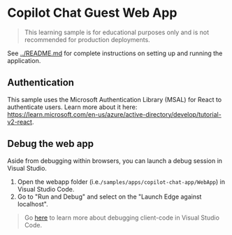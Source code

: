 # Copilot Chat Guest Web App
> This learning sample is for educational purposes only and is not recommended for
production deployments.

See [../README.md](../README.md) for complete instructions on setting up and running the application.

## Authentication
This sample uses the Microsoft Authentication Library (MSAL) for React to authenticate users.
Learn more about it here: https://learn.microsoft.com/en-us/azure/active-directory/develop/tutorial-v2-react.

## Debug the web app
Aside from debugging within browsers, you can launch a debug session in Visual Studio.
1. Open the webapp folder (i.e.`/samples/apps/copilot-chat-app/WebApp`) in Visual Studio Code.
1. Go to "Run and Debug" and select on the "Launch Edge against localhost".
> Go [here](https://code.visualstudio.com/docs/typescript/typescript-debugging) to learn more about debugging client-code in Visual Studio Code.